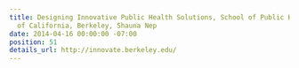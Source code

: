 ```yaml
---
title: Designing Innovative Public Health Solutions, School of Public Health, University
  of California, Berkeley, Shauna Nep
date: 2014-04-16 00:00:00 -07:00
position: 51
details_url: http://innovate.berkeley.edu/
---
```


